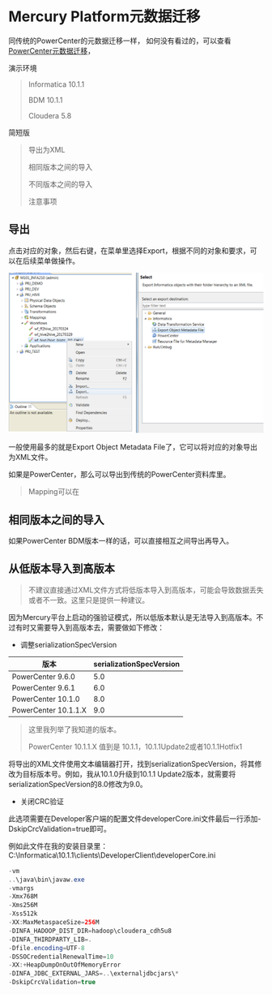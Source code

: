 # Mercury Platform元数据迁移

同传统的PowerCenter的元数据迁移一样， 如何没有看过的，可以查看
[PowerCenter元数据迁移](../PWC/MigrationA.md)，


演示环境
> Informatica 10.1.1
> 
> BDM 10.1.1
> 
> Cloudera 5.8

简短版
> 导出为XML
> 
> 相同版本之间的导入
> 
> 不同版本之间的导入
> 
> 注意事项

## 导出

点击对应的对象，然后右键，在菜单里选择Export，根据不同的对象和要求，可以在后续菜单做操作。

![Export](BDM_EXPORT_1.png)

一般使用最多的就是Export Object Metadata File了，它可以将对应的对象导出为XML文件。

如果是PowerCenter，那么可以导出到传统的PowerCenter资料库里。

> Mapping可以在


## 相同版本之间的导入

如果PowerCenter BDM版本一样的话，可以直接相互之间导出再导入。

## 从低版本导入到高版本

> 不建议直接通过XML文件方式将低版本导入到高版本，可能会导致数据丢失或者不一致。这里只是提供一种建议。

因为Mercury平台上启动的强验证模式，所以低版本默认是无法导入到高版本。不过有时又需要导入到高版本去，需要做如下修改：

- 调整serializationSpecVersion

|            版本            | serializationSpecVersion | 
| -------------------------- | ------------------------ |
| PowerCenter 9.6.0          | 5.0 |
| PowerCenter 9.6.1          | 6.0 |
| PowerCenter 10.1.0         | 8.0 |
| PowerCenter 10.1.1.X       | 9.0 |

> 这里我列举了我知道的版本。
> 
> PowerCenter 10.1.1.X 值到是 10.1.1，10.1.1Update2或者10.1.1Hotfix1

将导出的XML文件使用文本编辑器打开，找到serializationSpecVersion，将其修改为目标版本号。例如，我从10.1.0升级到10.1.1 Update2版本，就需要将serializationSpecVersion的8.0修改为9.0。

- 关闭CRC验证

此选项需要在Developer客户端的配置文件developerCore.ini文件最后一行添加-DskipCrcValidation=true即可。

例如此文件在我的安装目录里：C:\Informatica\10.1.1\clients\DeveloperClient\developerCore.ini

```java
-vm
..\java\bin\javaw.exe
-vmargs
-Xmx768M
-Xms256M
-Xss512k
-XX:MaxMetaspaceSize=256M
-DINFA_HADOOP_DIST_DIR=hadoop\cloudera_cdh5u8
-DINFA_THIRDPARTY_LIB=.
-Dfile.encoding=UTF-8
-DSSOCredentialRenewalTime=10
-XX:+HeapDumpOnOutOfMemoryError
-DINFA_JDBC_EXTERNAL_JARS=..\externaljdbcjars\*
-DskipCrcValidation=true
```

